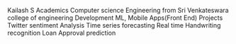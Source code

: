 Kailash S
Academics
Computer science Engineering from Sri Venkateswara college of engineering
Development
ML, Mobile Apps(Front End)
Projects
Twitter sentiment Analysis
Time series forecasting
Real time Handwriting recognition
Loan Approval prediction